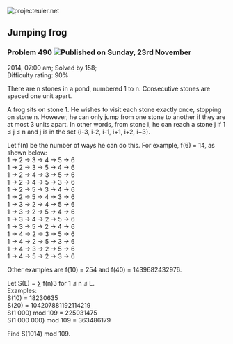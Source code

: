 ![projecteuler.net](images/print_page_logo.png)

## Jumping frog

### Problem 490 ![](images/icon_info.png)Published on Sunday, 23rd November
2014, 07:00 am; Solved by 158;  
Difficulty rating: 90%

There are n stones in a pond, numbered 1 to n. Consecutive stones are spaced
one unit apart.

A frog sits on stone 1. He wishes to visit each stone exactly once, stopping
on stone n. However, he can only jump from one stone to another if they are at
most 3 units apart. In other words, from stone i, he can reach a stone j if 1
≤ j ≤ n and j is in the set {i-3, i-2, i-1, i+1, i+2, i+3}.

Let f(n) be the number of ways he can do this. For example, f(6) = 14, as
shown below:  
1 → 2 → 3 → 4 → 5 → 6  
1 → 2 → 3 → 5 → 4 → 6  
1 → 2 → 4 → 3 → 5 → 6  
1 → 2 → 4 → 5 → 3 → 6  
1 → 2 → 5 → 3 → 4 → 6  
1 → 2 → 5 → 4 → 3 → 6  
1 → 3 → 2 → 4 → 5 → 6  
1 → 3 → 2 → 5 → 4 → 6  
1 → 3 → 4 → 2 → 5 → 6  
1 → 3 → 5 → 2 → 4 → 6  
1 → 4 → 2 → 3 → 5 → 6  
1 → 4 → 2 → 5 → 3 → 6  
1 → 4 → 3 → 2 → 5 → 6  
1 → 4 → 5 → 2 → 3 → 6

Other examples are f(10) = 254 and f(40) = 1439682432976.

Let S(L) = ∑ f(n)3 for 1 ≤ n ≤ L.  
Examples:  
S(10) = 18230635  
S(20) = 104207881192114219  
S(1 000) mod 109 = 225031475  
S(1 000 000) mod 109 = 363486179

Find S(1014) mod 109.

  
  


